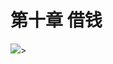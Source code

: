 # 第十章  借钱
<img src="https://ss2.bdstatic.com/70cFvnSh_Q1YnxGkpoWK1HF6hhy/it/u=300549062,3437687322&fm=26&gp=0.jpg">>
